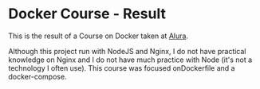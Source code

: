 # Docker Course - Result

This is the result of a Course on Docker taken at [Alura](https://www.alura.com.br/).

Although this project run with NodeJS and Nginx, I do not have practical knowledge on Nginx and I do not have much practice with Node (it's not a technology I often use). This course was focused onDockerfile and a docker-compose.